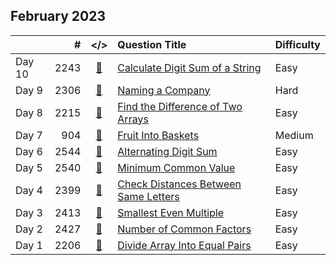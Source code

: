 ## February 2023

||#|</>|Question Title|Difficulty|
|:--|--:|:-:|:--|:--|
|Day 10|2243|[📎](../src/q_2201_2250/q2243.cc)|[Calculate Digit Sum of a String](https://leetcode.com/problems/calculate-digit-sum-of-a-string/)|Easy|
|Day 9|2306|[📎](../src/q_2301_2350/q2306.cc)|[Naming a Company](https://leetcode.com/problems/naming-a-company/)|Hard|
|Day 8|2215|[📎](../src/q_2201_2250/q2215.cc)|[Find the Difference of Two Arrays](https://leetcode.com/problems/find-the-difference-of-two-arrays/)|Easy|
|Day 7|904|[📎](../src/q_901_950/q0904.cc)|[Fruit Into Baskets](https://leetcode.com/problems/fruit-into-baskets/)|Medium|
|Day 6|2544|[📎](../src/q_2501_2550/q2544.cc)|[Alternating Digit Sum](https://leetcode.com/problems/alternating-digit-sum/)|Easy|
|Day 5|2540|[📎](../src/q_2501_2550/q2540.cc)|[Minimum Common Value](https://leetcode.com/problems/minimum-common-value/)|Easy|
|Day 4|2399|[📎](../src/q_2351_2400/q2399.cc)|[Check Distances Between Same Letters](https://leetcode.com/problems/check-distances-between-same-letters/)|Easy|
|Day 3|2413|[📎](../src/q_2401_2450/q2413.cc)|[Smallest Even Multiple](https://leetcode.com/problems/smallest-even-multiple/)|Easy|
|Day 2|2427|[📎](../src/q_2401_2450/q2427.cc)|[Number of Common Factors](https://leetcode.com/problems/number-of-common-factors/)|Easy|
|Day 1|2206|[📎](../src/q_2201_2250/q2206.cc)|[Divide Array Into Equal Pairs](https://leetcode.com/problems/divide-array-into-equal-pairs/)|Easy|

